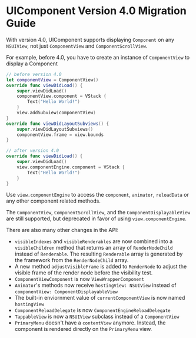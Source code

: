 # UIComponent Version 4.0 Migration Guide

With version 4.0, UIComponent supports displaying `Component` on any `NSUIView`, not just `ComponentView` and `ComponentScrollView`.

For example, before 4.0, you have to create an instance of `ComponentView` to display a Component
```swift
// before version 4.0
let componentView = ComponentView()
override func viewDidLoad() {
    super.viewDidLoad()
    componentView.component = VStack {
        Text("Hello World!")
    }
    view.addSubview(componentView)
}
override func viewDidLayoutSubviews() {
    super.viewDidLayoutSubviews()
    componentView.frame = view.bounds
}
```

```swift
// after version 4.0
override func viewDidLoad() {
    super.viewDidLoad()
    view.componentEngine.component = VStack {
        Text("Hello World!")
    }
}
```

Use `view.componentEngine` to access the `component`, `animator`, `reloadData` or any other component related methods. 

The `ComponentView`, `ComponentScrollView`, and the `ComponentDisplayableView` are still supported, but deprecated in favor of using `view.componentEngine`.

There are also many other changes in the API:
* `visibleIndexes` and `visibleRenderables` are now combined into a `visibleChildren` method that returns an array of `RenderNodeChild` instead of `Renderable`. The resulting `Renderable` array is generated by the framework from the `RenderNodeChild` array.
* A new method `adjustVisibleFrame` is added to `RenderNode` to adjust the visible frame of the render node before the visibility test.
* `ComponentViewComponent` is now `ViewWrapperComponent`
* `Animator`'s methods now receive `hostingView: NSUIView` instead of `componentView: ComponentDisplayableView`
* The built-in enviornment value of `currentComponentView` is now named `hostingView`
* `ComponentReloadDelegate` is now `ComponentEngineReloadDelegate`
* `TappableView` is now a `NSUIView` subclass instead of a `ComponentView`
* `PrimaryMenu` doesn't have a `contentView` anymore. Instead, the component is rendered directly on the `PrimaryMenu` view.
